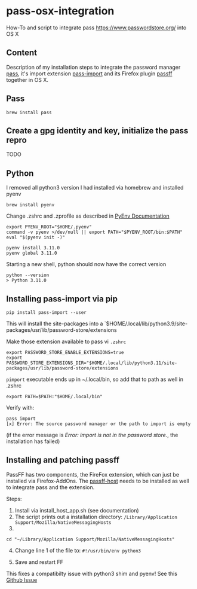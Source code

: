 # pass-osx-integration
How-To and script to integrate pass https://www.passwordstore.org/ into OS X

## Content

Description of my installation steps to integrate the password manager [pass](https://www.passwordstore.org/), it's import extension [pass-import](https://github.com/roddhjav/pass-import) and its Firefox plugin [passff](https://github.com/passff/passff) together in OS X.

## Pass

`brew install pass`


## Create a gpg identity and key, initialize the pass repro

TODO

## Python

I removed all python3 version I had installed via homebrew and installed pyenv

  `brew install pyenv`
  
Change .zshrc and .zprofile as described in [PyEnv Documentation](https://github.com/pyenv/pyenv#set-up-your-shell-environment-for-pyenv)

```
export PYENV_ROOT="$HOME/.pyenv"
command -v pyenv >/dev/null || export PATH="$PYENV_ROOT/bin:$PATH"
eval "$(pyenv init -)"
```

```
pyenv install 3.11.0
pyenv global 3.11.0
```

Starting a new shell, python should now have the correct version

```
python --version
> Python 3.11.0
```

## Installing pass-import via pip

`pip install pass-import --user`

This will install the site-packages into a `$HOME/.local/lib/python3.9/site-packages/usr/lib/password-store/extensions

Make those extension available to pass vi `.zshrc`

```
export PASSWORD_STORE_ENABLE_EXTENSIONS=true
export PASSWORD_STORE_EXTENSIONS_DIR="$HOME/.local/lib/python3.11/site-packages/usr/lib/password-store/extensions
```

`pimport` executable ends up in ~/.local/bin, so add that to path as well in .zshrc

```
export PATH=$PATH:"$HOME/.local/bin"
```

Verify with:
```
pass import
[x] Error: The source password manager or the path to import is empty
```

(if the error message is *Error: import is not in the password store.*, the installation has failed)

## Installing and patching passff

PassFF has two components, the FireFox extension, which can just be installed via Firefox-AddOns.
The [passff-host](https://github.com/passff/passff-host) needs to be installed as well to integrate pass and the extension.

Steps:
1. Install via install_host_app.sh (see documentation)
2. The script prints out a installation directory: `/Library/Application Support/Mozilla/NativeMessagingHosts`
3.
```
cd "~/Library/Application Support/Mozilla/NativeMessagingHosts"
```
4. Change line 1 of the file to:
`#!/usr/bin/env python3`

5. Save and restart FF

This fixes a compatibilty issue with python3 shim and pyenv! See this [Github Issue](https://github.com/passff/passff-host/issues/57)


